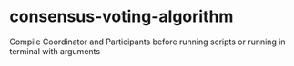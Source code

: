 # consensus-voting-algorithm

Compile Coordinator and Participants before running scripts or running in terminal with arguments